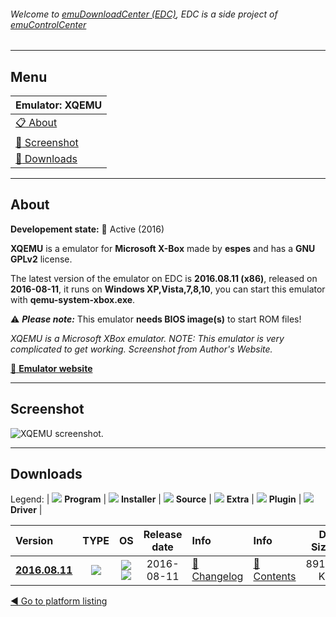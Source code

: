 ###### Welcome to [emuDownloadCenter (EDC)](https://github.com/PhoenixInteractiveNL/emuDownloadCenter/wiki/), EDC is a side project of [emuControlCenter](https://github.com/PhoenixInteractiveNL/emuControlCenter/wiki/)
***
## Menu
| **Emulator: XQEMU** |
|:---------|
| [:clipboard: About](#about) |
| [:sunrise: Screenshot](#screen) |
| [:floppy_disk: Downloads](#downloads) |
***
## About
**Developement state:** :large_blue_circle: Active (2016)

**XQEMU** is a emulator for **Microsoft X-Box** made by **espes** and has a **GNU GPLv2** license.

The latest version of the emulator on EDC is **2016.08.11 (x86)**, released on **2016-08-11**, it runs on **Windows XP,Vista,7,8,10**, you can start this emulator with **qemu-system-xbox.exe**.

:warning: _**Please note:**_ This emulator **needs BIOS image(s)** to start ROM files!

_XQEMU is a Microsoft XBox emulator. NOTE: This emulator is very complicated to get working. Screenshot from Author's Website._

[:link: **Emulator website**](http://xqemu.com)
***
## Screenshot
![](https://raw.githubusercontent.com/PhoenixInteractiveNL/emuDownloadCenter/master/hooks/xqemu/emulator_screen_01.jpg "XQEMU screenshot.")
***
## Downloads
Legend:
| ![](https://raw.githubusercontent.com/wiki/PhoenixInteractiveNL/emuDownloadCenter/images_misc/icon_program_24.png) **Program** | 
![](https://raw.githubusercontent.com/wiki/PhoenixInteractiveNL/emuDownloadCenter/images_misc/icon_installer_24.png) **Installer** | 
![](https://raw.githubusercontent.com/wiki/PhoenixInteractiveNL/emuDownloadCenter/images_misc/icon_source_code_24.png) **Source** | 
![](https://raw.githubusercontent.com/wiki/PhoenixInteractiveNL/emuDownloadCenter/images_misc/icon_extra_24.png) **Extra** | 
![](https://raw.githubusercontent.com/wiki/PhoenixInteractiveNL/emuDownloadCenter/images_misc/icon_plugin_24.png) **Plugin** | 
![](https://raw.githubusercontent.com/wiki/PhoenixInteractiveNL/emuDownloadCenter/images_misc/icon_driver_24.png) **Driver** | 


| Version  | TYPE | OS | Release date  | Info       | Info       | DL Size    |
|:---------|:----:|:--:|:-------------:|:-----------|:-----------|-----------:|
| [**2016.08.11**](https://github.com/PhoenixInteractiveNL/edc-repo0006/raw/master/xqemu/2016.08.11.7z) | ![](https://raw.githubusercontent.com/wiki/PhoenixInteractiveNL/emuDownloadCenter/images_misc/icon_program_24.png) | ![](https://raw.githubusercontent.com/wiki/PhoenixInteractiveNL/emuDownloadCenter/images_misc/logo_windows_24.png)![](https://raw.githubusercontent.com/wiki/PhoenixInteractiveNL/emuDownloadCenter/images_misc/icon_32-bit_24.png) | 2016-08-11 | [:page_facing_up: Changelog](https://github.com/PhoenixInteractiveNL/edc-repo0006/blob/master/xqemu/2016.08.11_changelog.txt) | [:mag_right: Contents](https://github.com/PhoenixInteractiveNL/edc-repo0006/blob/master/xqemu/2016.08.11_contents.txt) | 8916 KB |

[:arrow_backward: Go to platform listing](https://github.com/PhoenixInteractiveNL/emuDownloadCenter/wiki/EDC-Platform-List)
